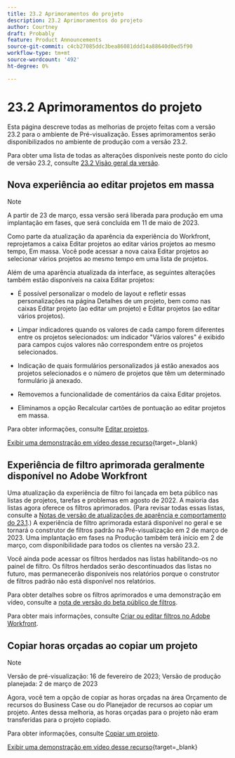 ```yaml
---
title: 23.2 Aprimoramentos do projeto
description: 23.2 Aprimoramentos do projeto
author: Courtney
draft: Probably
feature: Product Announcements
source-git-commit: c4cb27085ddc3bea86081ddd14a88640d0ed5f90
workflow-type: tm+mt
source-wordcount: '492'
ht-degree: 0%

---
```


# 23.2 Aprimoramentos do projeto

Esta página descreve todas as melhorias de projeto feitas com a versão 23.2 para o ambiente de Pré-visualização. Esses aprimoramentos serão disponibilizados no ambiente de produção com a versão 23.2.

Para obter uma lista de todas as alterações disponíveis neste ponto do ciclo de versão 23.2, consulte [23.2 Visão geral da versão](/help/quicksilver/product-announcements/product-releases/23.2-release-activity/23-2-release-overview.md).

## Nova experiência ao editar projetos em massa

>[!NOTE]
>
>A partir de 23 de março, essa versão será liberada para produção em uma implantação em fases, que será concluída em 11 de maio de 2023.

Como parte da atualização da aparência da experiência do Workfront, reprojetamos a caixa Editar projetos ao editar vários projetos ao mesmo tempo, Em massa. Você pode acessar a nova caixa Editar projetos ao selecionar vários projetos ao mesmo tempo em uma lista de projetos.

Além de uma aparência atualizada da interface, as seguintes alterações também estão disponíveis na caixa Editar projetos:

* É possível personalizar o modelo de layout e refletir essas personalizações na página Detalhes de um projeto, bem como nas caixas Editar projeto (ao editar um projeto) e Editar projetos (ao editar vários projetos).

* Limpar indicadores quando os valores de cada campo forem diferentes entre os projetos selecionados: um indicador &quot;Vários valores&quot; é exibido para campos cujos valores não correspondem entre os projetos selecionados.

* Indicação de quais formulários personalizados já estão anexados aos projetos selecionados e o número de projetos que têm um determinado formulário já anexado.

* Removemos a funcionalidade de comentários da caixa Editar projetos.

* Eliminamos a opção Recalcular cartões de pontuação ao editar projetos em massa.

Para obter informações, consulte [Editar projetos](/help/quicksilver/manage-work/projects/manage-projects/edit-projects.md).

[Exibir uma demonstração em vídeo desse recurso](https://video.tv.adobe.com/v/3416587/){target=_blank}

## Experiência de filtro aprimorada geralmente disponível no Adobe Workfront

Uma atualização da experiência de filtro foi lançada em beta público nas listas de projetos, tarefas e problemas em agosto de 2022. A maioria das listas agora oferece os filtros aprimorados. (Para revisar todas essas listas, consulte a [Notas de versão de atualizações de aparência e comportamento do 23.1](/help/quicksilver/product-announcements/product-releases/23.1-release-activity/23-1-look-and-feel-updates.md).) A experiência de filtro aprimorada estará disponível no geral e se tornará o construtor de filtros padrão na Pré-visualização em 2 de março de 2023. Uma implantação em fases na Produção também terá início em 2 de março, com disponibilidade para todos os clientes na versão 23.2.

Você ainda pode acessar os filtros herdados nas listas habilitando-os no painel de filtro. Os filtros herdados serão descontinuados das listas no futuro, mas permanecerão disponíveis nos relatórios porque o construtor de filtros padrão não está disponível nos relatórios.

Para obter detalhes sobre os filtros aprimorados e uma demonstração em vídeo, consulte a [nota de versão do beta público de filtros](/help/quicksilver/product-announcements/product-releases/22.4-release-activity/22-4-project-enhancements.md).

Para obter mais informações, consulte [Criar ou editar filtros no Adobe Workfront](/help/quicksilver/reports-and-dashboards/reports/reporting-elements/create-filters.md).

## Copiar horas orçadas ao copiar um projeto

>[!NOTE]
>
>Versão de pré-visualização: 16 de fevereiro de 2023; Versão de produção planejada: 2 de março de 2023

Agora, você tem a opção de copiar as horas orçadas na área Orçamento de recursos do Business Case ou do Planejador de recursos ao copiar um projeto. Antes dessa melhoria, as horas orçadas para o projeto não eram transferidas para o projeto copiado.

Para obter informações, consulte [Copiar um projeto](/help/quicksilver/manage-work/projects/manage-projects/copy-project.md).

[Exibir uma demonstração em vídeo desse recurso](https://video.tv.adobe.com/v/3415713/){target=_blank}